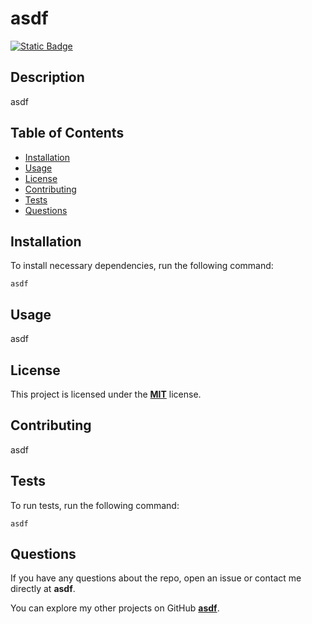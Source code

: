 
  # asdf
  [![Static Badge](https://img.shields.io/badge/license-MIT-blue.svg)](./LICENSE)

  ## Description
  asdf

  ## Table of Contents 
  * [Installation](#installation)
  * [Usage](#usage)
  * [License](#license)
  * [Contributing](#contributing)
  * [Tests](#tests)
  * [Questions](#questions)

  ## Installation
  To install necessary dependencies, run the following command:
  ```
  asdf
  ```
  ## Usage
  asdf 

  ## License
  This project is licensed under the **[MIT](./LICENSE)** license.

  ## Contributing
  asdf

  ## Tests
  To run tests, run the following command:
  ```    
  asdf
  ```
  ## Questions
  If you have any questions about the repo, open an issue or contact me directly at **asdf**.
  
  You can explore my other projects on GitHub **[asdf](https://github.com/asdf)**.
  
  